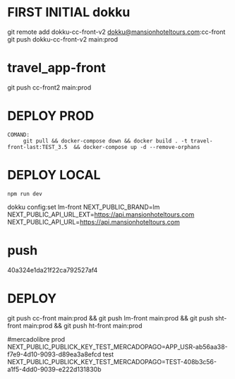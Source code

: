 # FIRST INITIAL dokku
git remote add dokku-cc-front-v2 dokku@mansionhoteltours.com:cc-front
git push dokku-cc-front-v2 main:prod
# travel_app-front
git push cc-front2 main:prod
# DEPLOY PROD
    COMAND:
         git pull && docker-compose down && docker build . -t travel-front-last:TEST_3.5  && docker-compose up -d --remove-orphans

# DEPLOY LOCAL
    npm run dev

dokku config:set lm-front NEXT_PUBLIC_BRAND=lm NEXT_PUBLIC_API_URL_EXT=https://api.mansionhoteltours.com NEXT_PUBLIC_API_URL=https://api.mansionhoteltours.com 
# push
40a324e1da21f22ca792527af4
# DEPLOY
git push cc-front main:prod && git push lm-front main:prod && git push sht-front main:prod && git push ht-front main:prod

#mercadolibre
prod
NEXT_PUBLIC_PUBLICK_KEY_TEST_MERCADOPAGO=APP_USR-ab56aa38-f7e9-4d10-9093-d89ea3a8efcd
test
NEXT_PUBLIC_PUBLICK_KEY_TEST_MERCADOPAGO=TEST-408b3c56-a1f5-4dd0-9039-e222d131830b
